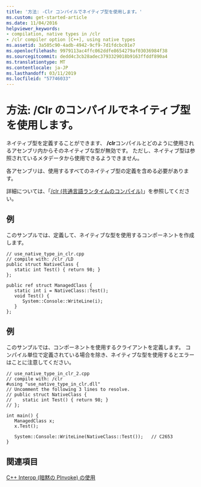```yaml
---
title: '方法: -Clr コンパイルでネイティブ型を使用します。'
ms.custom: get-started-article
ms.date: 11/04/2016
helpviewer_keywords:
- compilation, native types in /clr
- /clr compiler option [C++], using native types
ms.assetid: 3a505c90-4adb-4942-9cf9-7d1fdcbc01e7
ms.openlocfilehash: 9979113ac4ffc062ddfe8654279af03036984f38
ms.sourcegitcommit: dedd4c3cb28adec3793329018b9163ffddf890a4
ms.translationtype: MT
ms.contentlocale: ja-JP
ms.lasthandoff: 03/11/2019
ms.locfileid: "57746033"
---
```

# <a name="how-to-use-a-native-type-in-a-clr-compilation"></a>方法: /Clr のコンパイルでネイティブ型を使用します。

ネイティブ型を定義することができます、 **/clr**コンパイルとどのように使用されるアセンブリ内からそのネイティブな型が無効です。 ただし、ネイティブ型は参照されているメタデータから使用できるようできません。

各アセンブリは、使用するすべてのネイティブ型の定義を含める必要があります。

詳細については、「[/clr (共通言語ランタイムのコンパイル)](../build/reference/clr-common-language-runtime-compilation.md)」を参照してください。

## <a name="example"></a>例

このサンプルでは、定義して、ネイティブな型を使用するコンポーネントを作成します。

```
// use_native_type_in_clr.cpp
// compile with: /clr /LD
public struct NativeClass {
   static int Test() { return 98; }
};

public ref struct ManagedClass {
   static int i = NativeClass::Test();
   void Test() {
      System::Console::WriteLine(i);
   }
};
```

## <a name="example"></a>例

このサンプルでは、コンポーネントを使用するクライアントを定義します。 コンパイル単位で定義されている場合を除き、ネイティブな型を使用するとエラーはことに注意してください。

```
// use_native_type_in_clr_2.cpp
// compile with: /clr
#using "use_native_type_in_clr.dll"
// Uncomment the following 3 lines to resolve.
// public struct NativeClass {
//    static int Test() { return 98; }
// };

int main() {
   ManagedClass x;
   x.Test();

   System::Console::WriteLine(NativeClass::Test());   // C2653
}
```

## <a name="see-also"></a>関連項目

[C++ Interop (暗黙の PInvoke) の使用](../dotnet/using-cpp-interop-implicit-pinvoke.md)
